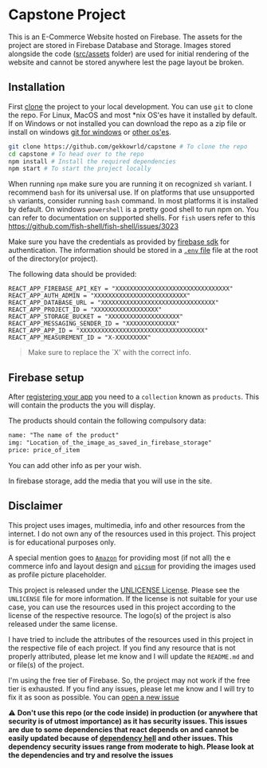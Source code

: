 # Capstone Project

This is an E-Commerce Website hosted on Firebase. The assets for the project are stored in Firebase Database and Storage. Images stored alongside the code ([src/assets](src/assets) folder) are used for initial rendering of the website and cannot be stored anywhere lest the page layout be broken.

## Installation

First [clone](https://docs.github.com/en/repositories/creating-and-managing-repositories/cloning-a-repository) the project to your local development. You can use `git` to clone the repo. For Linux, MacOS and most *nix OS'es have it installed by default. If on Windows or not installed you can download the repo as a zip file or install on windows [git for windows](https://gitforwindows.org/) or [other os'es](https://git-scm.com/).

```bash
git clone https://github.com/gekkowrld/capstone # To clone the repo
cd capstone # To head over to the repo
npm install # Install the required dependencies
npm start # To start the project locally
```

When running `npm` make sure you are running it on recognized `sh` variant. I recommend `bash` for its universal use. If on platforms that use unsupported `sh` variants, consider running `bash` command. In most platforms it is installed by default. On windows `powershell` is a pretty good shell to run npm on. You can refer to documentation on supported shells. For `fish` users refer to this <https://github.com/fish-shell/fish-shell/issues/3023>

Make sure you have the credentials as provided by [firebase sdk](https://firebase.google.com/docs/web/setup) for authentication. The information should be stored in a [`.env` file](https://medium.com/how-to-react/using-env-file-in-react-js-b2714235e77e) file at the root of the directory(or project).

The following data should be provided:

```env
REACT_APP_FIREBASE_API_KEY = "XXXXXXXXXXXXXXXXXXXXXXXXXXXXXXXX"
REACT_APP_AUTH_ADMIN = "XXXXXXXXXXXXXXXXXXXXXXXXXX"
REACT_APP_DATABASE_URL = "XXXXXXXXXXXXXXXXXXXXXXXXXXXXXXXX"
REACT_APP_PROJECT_ID = "XXXXXXXXXXXXXXXXXX"
REACT_APP_STORAGE_BUCKET = "XXXXXXXXXXXXXXXXXXXX"
REACT_APP_MESSAGING_SENDER_ID = "XXXXXXXXXXXXXX"
REACT_APP_APP_ID = "XXXXXXXXXXXXXXXXXXXXXXXXXXXXXXXXXXX"
REACT_APP_MEASUREMENT_ID = "X-XXXXXXXXX"
```

> Make sure to replace the `X' with the correct info.

## Firebase setup

After [registering your app](https://firebase.google.com/docs/web/setup) you need to a `collection` known as `products`. This will contain the products the you will display.

The products should contain the following compulsory data:

```txt
name: "The name of the product"
img: "Location_of_the_image_as_saved_in_firebase_storage"
price: price_of_item
```

You can add other info as per your wish.

In firebase storage, add the media that you will use in the site.

## Disclaimer

This project uses images, multimedia, info and other resources from the internet. I do not own any of the resources used in this project. This project is for educational purposes only.

A special mention goes to [`Amazon`](https://amazon.com) for providing most (if not all) the e commerce info and layout design and [`picsum`](htpps://picsum.photos) for providing the images used as profile picture placeholder.

This project is released under the [UNLICENSE License](UNLICENSE). Please see the `UNLICENSE` file for more information. If the license is not suitable for your use case, you can use the resources used in this project according to the license of the respective resource. The logo(s) of the project is also released under the same license.

I have tried to include the attributes of the resources used in this project in the respective file of each project. If you find any resource that is not properly attributed, please let me know and I will update the `README.md` and or file(s) of the project.

I'm using the free tier of Firebase. So, the project may not work if the free tier is exhausted. If you find any issues, please let me know and I will try to fix it as soon as possible. You can [open a new issue](https://github.com/gekkowrld/capstone/issues/new)

:warning: **Don't use this repo (or the code inside) in production (or anywhere that security is of utmost importance) as it has security issues. This issues are due to some dependencies that react depends on and cannot be easily updated because of [dependency hell](https://blog.tidelift.com/dependency-hell) and other issues. This dependency security issues range from moderate to high. Please look at the dependencies and try and resolve the issues**
